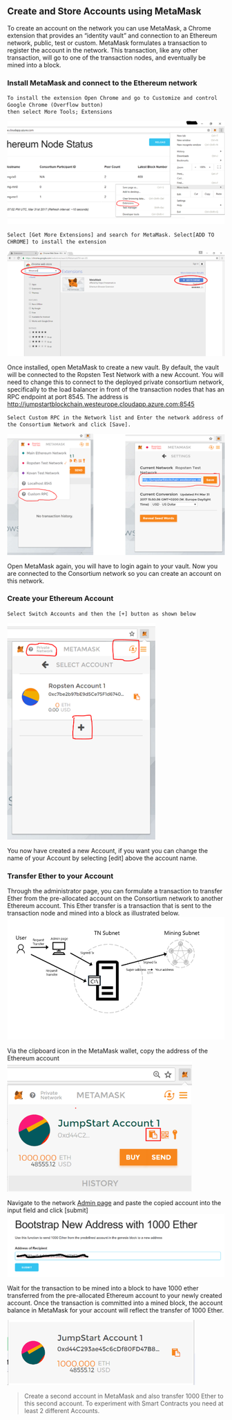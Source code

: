 ## Create and Store Accounts using MetaMask
To create an account on the network you can use MetaMask, a Chrome extension that provides an “identity vault” and connection to an Ethereum network, public, test or custom. MetaMask formulates a transaction to register the account in the network. This transaction, like any other transaction, will go to one of the transaction nodes, and eventually be mined into a block.

### Install MetaMask and connect to the Ethereum network

```
To install the extension Open Chrome and go to Customize and control Google Chrome (Overflow button)
then select More Tools; Extensions
```
![](../Images/Chrome%20Extensions%20menu.png)
```
Select [Get More Extensions] and search for MetaMask. Select[ADD TO CHROME] to install the extension
```
![](../Images/Add%20MetaMask.png)

Once installed, open MetaMask to create a new vault. By default, the vault will be connected to the Ropsten Test Network with a new Account. You will need to change this to connect to the deployed private consortium network, specifically to the load balancer in front of the transaction nodes that has an RPC endpoint at port 8545. The address is http://jumpstartblockchain.westeurope.cloudapp.azure.com:8545
```
Select Custom RPC in the Network list and Enter the network address of the Consortium Network and click [Save].
```

![](../Images/MetaMask%20add%20custom%20network.png)

Open MetaMask again, you will have to login again to your vault. Now you are connected to the Consortium network so you can create an account on this network.

### Create your Ethereum Account
 ```
 Select Switch Accounts and then the [+] button as shown below 
 ```
 
<img src="../Images/MetaMask%20add%20account.png" height="500" />

You now have created a new Account, if you want you can change the name of your Account by selecting [edit] above the account name.


### Transfer Ether to your Account
Through the administrator page, you can formulate a transaction to transfer Ether from the pre-allocated account on the Consortium network to another Ethereum account. This Ether transfer is a transaction that is sent to the transaction node and mined into a block as illustrated below.
![](../Images/Transfer%20Ether%20architecture.png)

Via the clipboard icon in the MetaMask wallet, copy the address of the Ethereum account
<img src="../Images/Copy%20account%20id.png" height="300" />


Navigate to the network [Admin page](http://jumpstartblockchain.westeurope.cloudapp.azure.com/) and paste the copied account into the input field and click [submit]
<img src="../Images/Transfer%20Ether.png" width="700" />

Wait for the transaction to be mined into a block to have 1000 ether transferred from the pre-allocated Ethereum account to your newly created account. Once the transaction is committed into a mined block, the account balance in MetaMask for your account will reflect the transfer of 1000 Ether.

<img src="../Images/Account%20with%20Ether.png" height="150" />

>Create a second account in MetaMask and also transfer 1000 Ether to this second account. To experiment with Smart Contracts you need at least 2 different Accounts.
